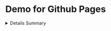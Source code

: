 # Demo for Github Pages

<details>
 <summary>Details Summary</summary>
 ´´´js
 console.log("details here")
 ´´´
</details>
